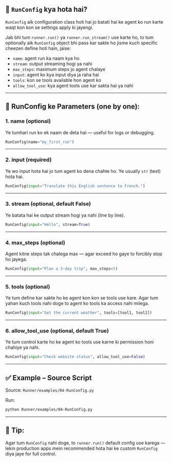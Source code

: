 ## 🧠 **`RunConfig` kya hota hai?**

`RunConfig` aik configuration class hoti hai jo batati hai ke agent ko run karte waqt kon kon se settings apply ki jayengi.

Jab bhi tum `runner.run()` ya `runner.run_stream()` use karte ho, to tum optionally aik `RunConfig` object bhi pass kar sakte ho jisme kuch specific cheezen define hoti hain, jaise:

* `name`: agent run ka naam kya ho
* `stream`: output streaming hogi ya nahi
* `max_steps`: maximum steps jo agent chalaye
* `input`: agent ko kya input diya ja raha hai
* `tools`: kon se tools available hon agent ko
* `allow_tool_use`: kya agent tools use kar sakta hai ya nahi

---

## 🔧 **RunConfig ke Parameters (one by one):**

### 1. **name (optional)**

Ye tumhari run ko ek naam de deta hai — useful for logs or debugging.

```python
RunConfig(name="my_first_run")
```

---

### 2. **input (required)**

Ye wo input hota hai jo tum agent ko dena chahte ho. Ye usually `str` (text) hota hai.

```python
RunConfig(input="Translate this English sentence to French.")
```

---

### 3. **stream (optional, default False)**

Ye batata hai ke output stream hogi ya nahi (line by line).

```python
RunConfig(input="Hello", stream=True)
```

---

### 4. **max\_steps (optional)**

Agent kitne steps tak chalega max — agar exceed ho gaye to forcibly stop ho jayega.

```python
RunConfig(input="Plan a 3-day trip", max_steps=5)
```

---

### 5. **tools (optional)**

Ye tum define kar sakte ho ke agent kon kon se tools use kare. Agar tum yahan kuch tools nahi doge to agent ko tools ka access nahi milega.

```python
RunConfig(input="Get the current weather", tools=[tool1, tool2])
```

---

### 6. **allow\_tool\_use (optional, default True)**

Ye tum control karte ho ke agent ko tools use karne ki permission honi chahiye ya nahi.

```python
RunConfig(input="Check website status", allow_tool_use=False)
```

---

## ✅ **Example – Source Script**

Source: `Runner/examples/04-RunConfig.py`

Run:

```bash
python Runner/examples/04-RunConfig.py
```

---

## 🧠 Tip:

Agar tum `RunConfig` nahi doge, to `runner.run()` default config use karega — lekin production apps mein recommended hota hai ke custom `RunConfig` diya jaye for full control.
